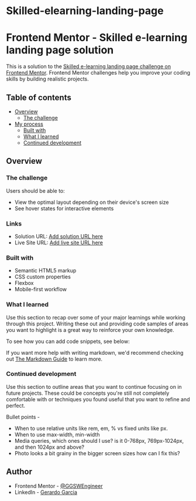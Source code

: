 ﻿# Skilled-elearning-landing-page

 # Frontend Mentor - Skilled e-learning landing page solution

This is a solution to the [Skilled e-learning landing page challenge on Frontend Mentor](https://www.frontendmentor.io/challenges/skilled-elearning-landing-page-S1ObDrZ8q). Frontend Mentor challenges help you improve your coding skills by building realistic projects.

## Table of contents

- [Overview](#overview)
  - [The challenge](#the-challenge)
- [My process](#my-process)
  - [Built with](#built-with)
  - [What I learned](#what-i-learned)
  - [Continued development](#continued-development)


## Overview

### The challenge

Users should be able to:

- View the optimal layout depending on their device's screen size
- See hover states for interactive elements

### Links

- Solution URL: [Add solution URL here](https://your-solution-url.com)
- Live Site URL: [Add live site URL here](https://your-live-site-url.com)


### Built with

- Semantic HTML5 markup
- CSS custom properties
- Flexbox
- Mobile-first workflow


### What I learned

Use this section to recap over some of your major learnings while working through this project. Writing these out and providing code samples of areas you want to highlight is a great way to reinforce your own knowledge.

To see how you can add code snippets, see below:


If you want more help with writing markdown, we'd recommend checking out [The Markdown Guide](https://www.markdownguide.org/) to learn more.

### Continued development

Use this section to outline areas that you want to continue focusing on in future projects. These could be concepts you're still not completely comfortable with or techniques you found useful that you want to refine and perfect.

Bullet points -

- When to use relative units like rem, em, % vs fixed units like px.
- When to use max-width, min-width
- Media queries, which ones should I use? is it 0-768px, 769px-1024px, and then 1024px and above?
- Photo looks a bit grainy in the bigger screen sizes how can I fix this?
 

## Author

- Frontend Mentor - [@GGSWEngineer](https://www.frontendmentor.io/profile/GGSWEngineer)
- LinkedIn - [Gerardo Garcia](https://www.linkedin.com/in/gerardo-garcia-19a794275)

